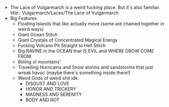 - The Lace of Vulgarmarch is a weird fucking place. But it's also familiar.
  title:: Vulgarmarch/Laces/The Lace of Vulgarmarch
- Big Features
	- Floating Islands that like actually move (some are chained together in weird ways)
	- Giant Ocean Stitch
	- Giant Crystals of Concentrated Magical Energy
	- Fucking Volcano Pit Straight to Hell Stitch
	- Big RAVINE in the OCEAN that iS EVIL and WHERE DROW COME FROM
	- Biiiiiiig ol mountains'
	- Travelling Hurricains and Snow storms and sandstorms that just wreak havoc (maybe there's something inside there!)
	- Weird Gods of weird shit idk.
		- DISGUST AND LOVE
		- HONOR AND TRICKERY
		- MADNESS AND SERENITY
		- BODY AND ROT